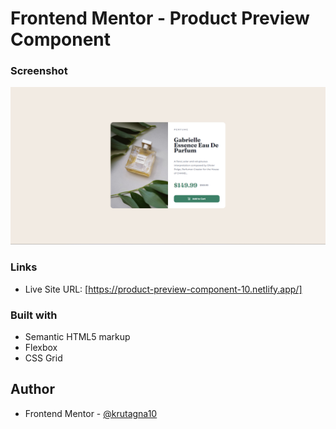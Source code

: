 # Frontend Mentor - Product Preview Component

### Screenshot

![](Screenshot/Screenshot.png)

### Links

- Live Site URL: [https://product-preview-component-10.netlify.app/]

### Built with

- Semantic HTML5 markup
- Flexbox
- CSS Grid

## Author
- Frontend Mentor - [@krutagna10](https://www.frontendmentor.io/profile/krutagna10)

